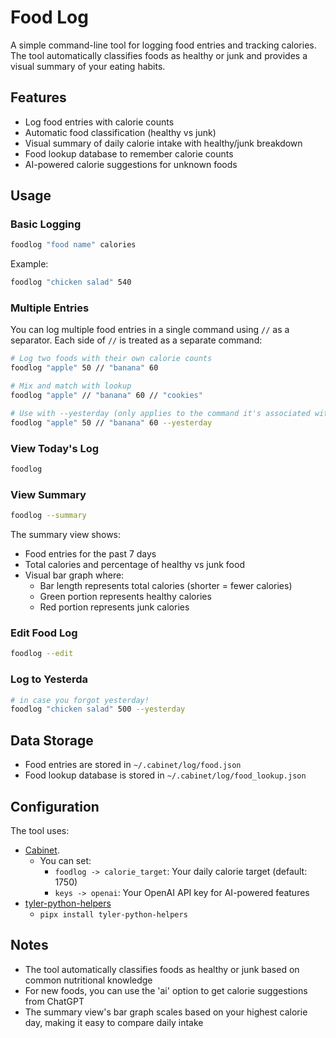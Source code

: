 # Food Log

A simple command-line tool for logging food entries and tracking calories. The tool automatically classifies foods as healthy or junk and provides a visual summary of your eating habits.

## Features

- Log food entries with calorie counts
- Automatic food classification (healthy vs junk)
- Visual summary of daily calorie intake with healthy/junk breakdown
- Food lookup database to remember calorie counts
- AI-powered calorie suggestions for unknown foods

## Usage

### Basic Logging
```bash
foodlog "food name" calories
```

Example:
```bash
foodlog "chicken salad" 540
```

### Multiple Entries
You can log multiple food entries in a single command using `//` as a separator. Each side of `//` is treated as a separate command:

```bash
# Log two foods with their own calorie counts
foodlog "apple" 50 // "banana" 60

# Mix and match with lookup
foodlog "apple" // "banana" 60 // "cookies"

# Use with --yesterday (only applies to the command it's associated with)
foodlog "apple" 50 // "banana" 60 --yesterday
```

### View Today's Log
```bash
foodlog
```

### View Summary
```bash
foodlog --summary
```
The summary view shows:
- Food entries for the past 7 days
- Total calories and percentage of healthy vs junk food
- Visual bar graph where:
  - Bar length represents total calories (shorter = fewer calories)
  - Green portion represents healthy calories
  - Red portion represents junk calories

### Edit Food Log
```bash
foodlog --edit
```

### Log to Yesterda
```bash
# in case you forgot yesterday!
foodlog "chicken salad" 500 --yesterday
```

## Data Storage

- Food entries are stored in `~/.cabinet/log/food.json`
- Food lookup database is stored in `~/.cabinet/log/food_lookup.json`

## Configuration

The tool uses:
- [Cabinet](https://www.github.com/tylerjwoodfin/cabinet). 
  - You can set:
    - `foodlog -> calorie_target`: Your daily calorie target (default: 1750)
    - `keys -> openai`: Your OpenAI API key for AI-powered features
- [tyler-python-helpers](https://github.com/tylerjwoodfin/python-helpers)
  - `pipx install tyler-python-helpers`

## Notes

- The tool automatically classifies foods as healthy or junk based on common nutritional knowledge
- For new foods, you can use the 'ai' option to get calorie suggestions from ChatGPT
- The summary view's bar graph scales based on your highest calorie day, making it easy to compare daily intake